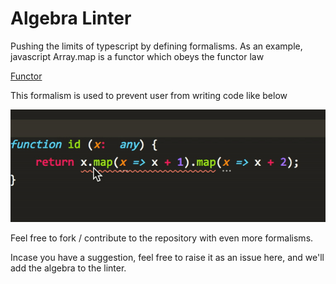 # Algebra Linter

Pushing the limits of typescript by defining formalisms.
As an example, javascript Array.map is a functor which obeys the functor law

[Functor](https://en.wikipedia.org/wiki/Functor)

This formalism is used to prevent user from writing code like below

![alt](./functor.gif)

Feel free to fork / contribute to the repository with even more formalisms.

Incase you have a suggestion, feel free to raise it as an issue here, and we'll add the algebra to the linter.